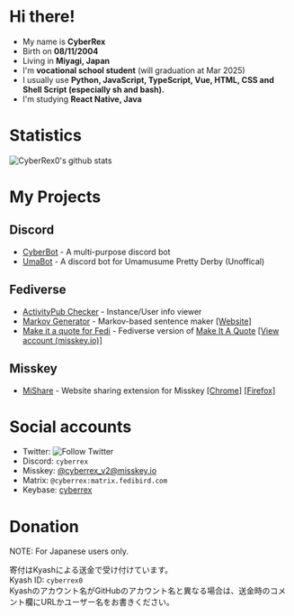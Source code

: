 <!-- ### Hi there 👋 -->

<!--
**CyberRex0/CyberRex0** is a ✨ _special_ ✨ repository because its `README.md` (this file) appears on your GitHub profile.

Here are some ideas to get you started:

- 🔭 I’m currently working on ...
- 🌱 I’m currently learning ...
- 👯 I’m looking to collaborate on ...
- 🤔 I’m looking for help with ...
- 💬 Ask me about ...
- 📫 How to reach me: ...
- 😄 Pronouns: ...
- ⚡ Fun fact: ...
-->

# Hi there!
- My name is **CyberRex**
- Birth on **08/11/2004**
- Living in **Miyagi, Japan**
- I'm **vocational school student** (will graduation at Mar 2025)
- I usually use **Python, JavaScript, TypeScript, Vue, HTML, CSS and Shell Script (especially sh and bash).**
- I'm studying **React Native, Java**

# Statistics
![CyberRex0's github stats](https://github-readme-stats.vercel.app/api?username=CyberRex0)

# My Projects
## Discord
- [CyberBot](https://cyberbot.cyberrex.jp/) - A multi-purpose discord bot
- [UmaBot](https://umabot.cyberrex.jp/) - A discord bot for Umamusume Pretty Derby (Unoffical)
## Fediverse
- [ActivityPub Checker](https://ap-checker.herokuapp.com/) - Instance/User info viewer
- [Markov Generator](https://github.com/CyberRex0/markov-generator-fedi) - Markov-based sentence maker [[Website]](https://markov-fedi.cbrx.io/)
- [Make it a quote for Fedi](https://github.com/CyberRex0/miq-fedi) - Fediverse version of [Make It A Quote](https://twitter.com/makeitaquote) [[View account (misskey.io)]](https://misskey.io/@makeitquote)
## Misskey
- [MiShare](https://github.com/CyberRex0/mishare) - Website sharing extension for Misskey [[Chrome]](https://chrome.google.com/webstore/detail/mishare/mhcekclmecbihalcaijbcgfdffmdcjhe) [[Firefox]](https://addons.mozilla.org/firefox/addon/mishare/)

# Social accounts
- Twitter: ![Follow Twitter](https://img.shields.io/twitter/follow/subrex0?style=social)
- Discord: `cyberrex`
- Misskey: [@cyberrex_v2@misskey.io](https://misskey.io/@cyberrex_v2)
- Matrix: `@cyberrex:matrix.fedibird.com`
- Keybase: [cyberrex](https://keybase.io/cyberrex)

# Donation
NOTE: For Japanese users only.

寄付はKyashによる送金で受け付けています。<br>
Kyash ID: `cyberrex0`<br>
Kyashのアカウント名がGitHubのアカウント名と異なる場合は、送金時のコメント欄にURLかユーザー名をお書きください。<br>
